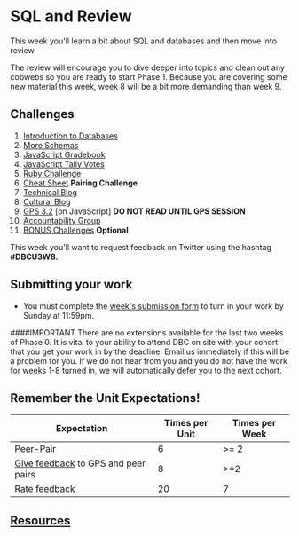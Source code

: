 # SQL and Review

<!-- Week 8 will be released the Friday before week 8 starts. -->

This week you'll learn a bit about SQL and databases and then move into review.

The review will encourage you to dive deeper into topics and clean out any cobwebs so you are ready to start Phase 1. Because you are covering some new material this week, week 8 will be a bit more demanding than week 9.

## Challenges
1. [Introduction to Databases](1-intro-to-databases)
2. [More Schemas](2-more-schemas)
3. [JavaScript Gradebook](3-js-gradebook)
4. [JavaScript Tally Votes](4-js-tally-votes)
5. [Ruby Challenge](5-ruby.md)
6. [Cheat Sheet](6-cheatsheet.md) **Pairing Challenge**
7. [Technical Blog](7-technical-blog.md)
8. [Cultural Blog](8-cultural-blog.md)
9. [GPS 3.2](9-gps3-2) [on JavaScript] **DO NOT READ UNTIL GPS SESSION**
10. [Accountability Group](10-accountability-group.md)
11. [BONUS Challenges](11-BONUS-challenges) **Optional**

This week you'll want to request feedback on Twitter using the hashtag **#DBCU3W8.**

## Submitting your work
- You must complete the [week's submission form](http://apply.devbootcamp.com) to turn in your work by Sunday at 11:59pm.

####IMPORTANT
There are no extensions available for the last two weeks of Phase 0. It is vital to your ability to attend DBC on site with your cohort that you get your work in by the deadline. Email us immediately if this will be a problem for you. If we do not hear from you and you do not have the work for weeks 1-8 turned in, we will automatically defer you to the next cohort.

## Remember the Unit Expectations!

Expectation | Times per Unit | Times per Week
------------|----------|---------
[Peer-Pair](https://github.com/Devbootcamp/phase-0-handbook/blob/master/peer-pairing_sessions.md) | 6 | >= 2
[Give feedback](https://socrates.devbootcamp.com/feedback/new) to GPS and peer pairs | 8 | >=2
Rate [feedback](https://socrates.devbootcamp.com/feedback) | 20 | 7

## [Resources](https://github.com/Devbootcamp/phase-0-handbook/blob/master/resources.md)